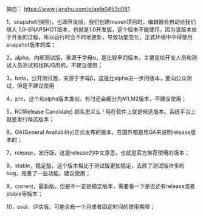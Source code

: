 摘自： https://www.jianshu.com/p/aefe0453d081

1，snapshot(快照)，也即开发版，我们创建maven项目时，编辑器会自动给我们填入 1.0-SNAPSHOT版本，也就是1.0开发版，这个版本不能使用，因为该版本处于开发的过程，所以运行时会不时地更新，导致功能变化，正式环境中不得使用snapshot版本的库；

2，alpha，内部测试版，来源于字母α，是比较早的版本，主要是给开发人员和测试人员测试和找BUG用的，不建议使用；

3，beta，公开测试版，来源于字母β，这是比alpha进一步的版本，面向公众测试，但是不建议使用

4，pre，这个和alpha版本类似，有时还会细分为M1,M2版本，不建议使用；

5，RC(Release Candidate) 顾名思义么 ! 用在软件上就是候选版本。系统平台上就是发行候选版本；

6，GA(General Availability)正式发布的版本，在国外都是用GA来说明release版本的；

7，release，发行版，这是release的中文意思，也就是官方推荐使用的版本；

8，stable，稳定版，这个版本相比于测试版更加稳定，去除了测试版许多的bug，完善了一些功能，建议使用；

9，current，最新版，但是不一定是稳定版本，需要看一下是否还有release或者stable等版本；

10，eval，评估版。可能会有一个月或者固定时间的使用期限；
